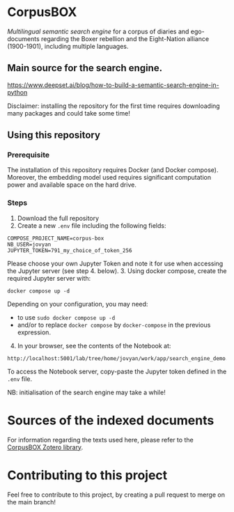 # CorpusBOX

*Multilingual semantic search engine* for a corpus of diaries and ego-documents regarding the Boxer rebellion and the Eight-Nation alliance (1900-1901), including multiple languages.

## Main source for the search engine.

https://www.deepset.ai/blog/how-to-build-a-semantic-search-engine-in-python

Disclaimer: installing the repository for the first time requires downloading many packages and could take some time!

## Using this repository

### Prerequisite

The installation of this repository requires Docker (and Docker compose). Moreover, the embedding model used requires significant computation power and available space on the hard drive.

### Steps

1. Download the full repository
2. Create a new `.env` file including the following fields:
  ```.env
  COMPOSE_PROJECT_NAME=corpus-box
  NB_USER=jovyan
  JUPYTER_TOKEN=791_my_choice_of_token_256
  ```
  Please choose your own Jupyter Token and note it for use when accessing the Jupyter server (see step 4. below).
3. Using docker compose, create the required Jupyter server with:
  ```commandline
  docker compose up -d
  ```
  Depending on your configuration, you may need:
  * to use `sudo docker compose up -d`
  * and/or to replace `docker compose` by `docker-compose` in the previous expression.
4. In your browser, see the contents of the Notebook at:
  ```commandline
  http://localhost:5001/lab/tree/home/jovyan/work/app/search_engine_demo.ipynb
  ```
  To access the Notebook server, copy-paste the Jupyter token defined in the `.env` file.

NB: initialisation of the search engine may take a while!

# Sources of the indexed documents

For information regarding the texts used here, please refer to the [CorpusBOX Zotero library](https://www.zotero.org/groups/4808612/corpusbox).

# Contributing to this project

Feel free to contribute to this project, by creating a pull request to merge on the main branch!
